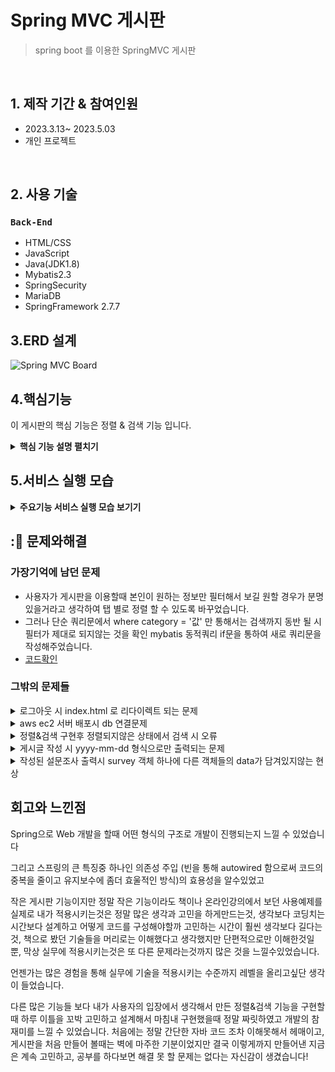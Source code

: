 # Spring MVC 게시판
> spring boot 를 이용한 SpringMVC 게시판

</br>

## 1. 제작 기간 & 참여인원
- 2023.3.13~ 2023.5.03
- 개인 프로젝트
</br>

## 2. 사용 기술

### `Back-End`
  - HTML/CSS 
  - JavaScript
  - Java(JDK1.8)
  - Mybatis2.3
  - SpringSecurity
  - MariaDB
  - SpringFramework 2.7.7

## 3.ERD 설계 

![Spring MVC Board](https://github.com/GukSense/lcomputerstudytwo-1/assets/101082667/d19531b9-749b-4094-8c19-512f16bce715)

## 4.핵심기능
이 게시판의 핵심 기능은 정렬 & 검색 기능 입니다.
<details>
<summary><b>핵심 기능 설명 펼치기</b></summary>
<div markdown="1">

### 전체 흐름
![설계도](https://github.com/GukSense/lcomputerstudytwo-1/assets/101082667/9da8b872-b5b1-4c64-860e-a41070b6c41c)

### 4-1. VIEW
- 게시판 리스트에서 탭 클릭시 정렬 [코드확인](https://github.com/GukSense/lcomputerstudytwo-1/blob/main/src/main/webapp/WEB-INF/views/board/boardList.jsp#L36)
 - view 화면단에서 카테고리를 클릭 할시 카테고리 data를 url에 담아서 보냅니다.
- 게시판 리스트에서 검색 할 데이터요청 [코드확인](https://github.com/GukSense/lcomputerstudytwo-1/blob/main/src/main/webapp/WEB-INF/views/board/boardList.jsp#L79)
 -  form 태그를 통해 data를 요청

### 4-2 Controller
- 요청처리 [코드확인](https://github.com/GukSense/lcomputerstudytwo-1/blob/main/src/main/java/com/lcomputerstudy/example/controller/BoardController.java#L31)
 - 컨트롤러는 요청받은 데이터를 pagination 객체에 담아서 service 로직으로 보냅니다.

### 4-3 Service
- 서비스는 controller 에서 넘겨받은 pagination 객체를 mapper 로 넘겨줍니다. [코드확인](https://github.com/GukSense/lcomputerstudytwo-1/blob/main/src/main/java/com/lcomputerstudy/example/service/BoardServiceImpl.java#L22)

### 4-4 Mapper 
- Mapper 는 mybatis 를 사용하여 xml로 쿼리르 분리해주었습니다. [코드확인](https://github.com/GukSense/lcomputerstudytwo-1/blob/main/src/main/resources/mapper/BoardMapper.xml#L27)
 - db 데이터가 담긴 자바객체를 다시 model 을통해 viewResolver 로 data를 처리합니다. [코드확인](https://github.com/GukSense/lcomputerstudytwo-1/blob/main/src/main/java/com/lcomputerstudy/example/controller/BoardController.java#L49)

	
</div>
</details>

## 5.서비스 실행 모습 
<details>
<summary><b>주요기능 서비스 실행 모습 보기기</b></summary>

### 회원가입 및 로그인 서비스 기능 
<details>
<summary> 로그인 </summary>
<div markdown="1">

### 로그인화면과 비 로그인 상태일때 화면 표시
로그인 화면
 ![로그인화면](https://github.com/GukSense/lcomputerstudytwo-1/assets/101082667/fb79c701-78d7-458e-9c1c-87803be5b57c)	

 ![비로그인시상태](https://github.com/GukSense/lcomputerstudytwo-1/assets/101082667/ea8a8f56-147b-4bb8-9746-58014a9aecd6)	비 로그인 일 시 우측화면 상단에 상태표시가 뜬다.

 ![로그인후 우측상단 메뉴](https://github.com/GukSense/lcomputerstudytwo-1/assets/101082667/32687b6d-39c4-43c8-b032-bd9a0a60dbc0)		로그인을 하면 상태가 바뀐다.


</div>
</details> 

<details>
<summary> 회원가입 </summary>
<div markdown="1">

### 회원가입 과 DB
![회원가입화면](https://github.com/GukSense/lcomputerstudytwo-1/assets/101082667/fc053dc3-6208-43d9-a906-7b3fbca05273)
![회원가입후 DB](https://github.com/GukSense/lcomputerstudytwo-1/assets/101082667/f0f0a58f-a52f-4a75-a2ea-7c4e34dc2edd)


</div> 
</details> 

### 게시판 기능들

<details>
<summary> 리스트 </summary>
<div markdown="1">

### 게시판 리스트의 모습 - 제목, 작성자 조회수 작성 카테고리등을 볼 수 있다.
![게시판리스트](https://github.com/GukSense/lcomputerstudytwo-1/assets/101082667/cfba5d08-19df-404c-a967-504e8358c590)

</div> 
</details> 

<details>
<summary> 답글 </summary>
<div markdown="1">

### 답글은 답글 지정글 바로밑에 최신순으로 작성되게 구현 하였으며, 답글일 경우 화살표 이미지가 생성되게 하였다. 답글의 답글 일때 마다 n개 씩 늘어나도록 구현

 ![답글저장](https://github.com/GukSense/lcomputerstudytwo-1/assets/101082667/2ce88ef0-8d30-41e7-b9f6-b88383a1a860)
</div> 

</details> 

<details>
<summary> 검색 </summary>
<div markdown="1">

### 검색은 제목, 내용, 작성자 별로 검색 할 수 있도록 구현 하였고, 정렬이 된 상태일 시 정렬이 유지된 채로 검색이 가능하도록 구현하였다.
### 검색 시 페이지네이션도 그에 맞춰서 변 할 수있게 구현해주었다.

(정렬하지않고)'테스트' 검색 시 화면
</br>
![일반검색](https://github.com/GukSense/lcomputerstudytwo-1/assets/101082667/2aa014b0-acda-4e9f-b3c2-fedbe1879818)
<br>
(정렬 상태) '테스트' 검색 시 화면
</br>
![탭정렬 후 검색](https://github.com/GukSense/lcomputerstudytwo-1/assets/101082667/9e5871f2-e109-4aaa-8969-ea3fc64721ff)
<br>
(정렬하지않고) 페이지네이션
</br>
![검색만했을시 페이지네이션](https://github.com/GukSense/lcomputerstudytwo-1/assets/101082667/d6e27bae-c419-4d18-a18e-97b69acca270)
<br>
(정렬 상태) 페이지네이션
</br>
![탭정렬 후 검색 후 페이지네이션](https://github.com/GukSense/lcomputerstudytwo-1/assets/101082667/7fc3fff4-a8d8-4dbf-9e8f-84eac934c67b)
<br>
</div> 
</details>


<details>
<summary> 쓰기와읽기 </summary>
<div markdown="1">

### 게시글 작성기능과 읽을 수 있는 기능을 구현 하였습니다.
글쓰기버튼 클릭 시 화면
<br>
![게시글 작성](https://github.com/GukSense/lcomputerstudytwo-1/assets/101082667/5c3712f2-7782-450f-8fa7-2480fe214c7c)
<br>
게시글 작성 후 갱신 리스트 모습
<br>
![작성후 게시판](https://github.com/GukSense/lcomputerstudytwo-1/assets/101082667/86080cba-8e94-4def-9e96-502d6aa5515c)
<br>
게시글 클릭 후 읽기 기능 구현 시 모습
<br>
![게시판 읽기](https://github.com/GukSense/lcomputerstudytwo-1/assets/101082667/701fa286-88e2-4bc6-9a80-1f0f443d6a26)
<br>
</div> 

</details> 

<details>
<summary> 댓글 </summary>
<div markdown="1">

### 댓글은 게시글과 마찬가지로 답글, 삭제, 수정 기능이 있으며 ajax 를 통한 비동기방식으로 데이터가 처리 되도록 구현하였습니다.
댓글예시
<br>
![답글 후 댓글](https://github.com/GukSense/lcomputerstudytwo-1/assets/101082667/b5afe6f3-515f-451e-a3bf-3f63f01d5947)
<br>
수정 버튼 클릭 시 화면
<br>
![수정시화면](https://github.com/GukSense/lcomputerstudytwo-1/assets/101082667/60caa388-eb18-4486-879a-f79f7919ee44)
<br>
수정 후 댓글
<br>
![수정 후 댓글](https://github.com/GukSense/lcomputerstudytwo-1/assets/101082667/a77ca4c9-e212-4880-b72c-e859d98c5e26)

</div> 
</details> 

<details>
<summary> 권한 </summary>
<div markdown="1">

### 권한 설정은 작성자는 삭제만 가능하게, 작성자는 삭제, 수정만 가능하도록 구현하였습니다

작성자일시 수정 삭제 답글만 가능하다.
<br>
![권한처리](https://github.com/GukSense/lcomputerstudytwo-1/assets/101082667/4078217f-cb5a-4ff2-921f-e5a08755e201)
<br>
관리자는 삭제, 답글만 가능하다.
<br>
![권한처리](https://github.com/GukSense/lcomputerstudytwo-1/assets/101082667/ddd02838-a36f-45fe-94de-0560246379a1)
<br>
</div> 
</details> 

</div>
</details>
 
## ::pushpin: 문제와해결
### 가장기억에 남던 문제
- 사용자가 게시판을 이용할때 본인이 원하는 정보만 필터해서 보길 원할 경우가 분명 있을거라고 생각하여 탭 별로 정렬 할 수 있도록 바꾸었습니다.
 - 그러나 단순 쿼리문에서 where category = '값' 만 통해서는 검색까지 동반 될 시 필터가 제대로 되지않는 것을 확인 mybatis 동적쿼리 if문을 통하여 새로 쿼리문을 작성해주었습니다.
 - [코드확인](https://github.com/GukSense/lcomputerstudytwo-1/blob/main/src/main/resources/mapper/BoardMapper.xml#L27)
### 그밖의 문제들
<details>
<summary> 로그아웃 시 index.html 로 리다이렉트 되는 문제 </summary>
<div markdown="1">
	
```
  .logoutSuccessHandler((request, response, authentication) -> {
	String refererUrl = request.getHeader("Referer");
	response.sendRedirect(refererUrl);
  })
```
- SecurityConfig에 configure 메서드에 logoutSucceHandelr 로 request.getHeader 을 redirect 시키는방법으로 해결
</div>
</details> 
<details>
<summary>aws ec2 서버 배포시 db 연결문제  </summary>
<div markdown="1">
	- springframework.boot 2.7.9 에서 2.7.7 로 다운했더니 해결
</div>
</details> 

<details>
<summary> 정렬&검색 구현후 정렬되지않은 상태에서 검색 시 오류 </summary>
<div markdown="1">
	
```
		<c:if test="${not empty pagination.search.category }">
			<input type="hidden" value="${pagination.search.category }" name="category">
		</c:if>
```
- 간단하게 category 값이 존재할때만 값을 보내주도록 설정해주었다.
</div>
</details> 

<details>
<summary> 게시글 작성 시 yyyy-mm-dd 형식으로만 출력되는 문제   </summary>
<div markdown="1">
	
```
	
						CASE 	WHEN 	(DATE_FORMAT(NOW(),'%Y-%m-%d') = DATE_FORMAT(b_datetime,'%Y-%m-%d'))
						THEN		(DATE_FORMAT(b_datetime,'%H:%i'))
						ELSE 		(DATE_FORMAT(b_datetime,'%Y-%m-%d'))
						END
						) as bDateTime
```
- case when 을 사용하여 해결해주었다.

</div>
</details> 

<details>
<summary>작성된 설문조사 출력시 survey 객체 하나에 다른 객체들의 data가 담겨있지않는 현상 </summary>
<div markdown="1">
```

	public Survey respondSurvey(Survey survey) {
		Survey resultSurvey = surveymapper.getSurvey(survey);
			
		resultSurvey.setQuestions(surveymapper.getQuestions(survey));
			for(Question question : resultSurvey.getQuestions()) {
				question.setsIdx(survey.getsIdx());
				question.setItems(surveymapper.getItems(question));			
			}
	
	   	return resultSurvey;
	}
-서비스 로직에서 mybatis 를 통해 데이터를 얻은 객체들을 forEach 문으로 객체에 data들을 담는것에 성
</div>
</details>

## 회고와 느낀점

Spring으로 Web 개발을 할때 어떤 형식의 구조로 개발이 진행되는지 느낄 수 있었습니다

그리고 스프링의 큰 특징중 하나인 의존성 주입 (빈을 통해 autowired 함으로써 코드의 중복을 줄이고 유지보수에 좀더 효울적인 방식)의 효용성을 알수있었고

작은 게시판 기능이지만 정말 작은 기능이라도 책이나 온라인강의에서 보던 사용예제를 실제로 내가 적용시키는것은 정말 많은 생각과 고민을 하게만드는것,
생각보다 코딩치는 시간보다 설계하고 어떻게 코드를 구성해야할까 고민하는 시간이 훨씬 생각보다 길다는 것,
책으로 봤던 기술들을 머리로는 이해했다고 생각했지만 단편적으로만 이해한것일 뿐, 막상 실무에 적용시키는것은 또 다른 문제라는것까지 많은 것을 느낄수있었습니다.

언젠가는 많은 경험을 통해 실무에 기술을 적용시키는 수준까지 레벨을 올리고싶단 생각이 들었습니다.


다른 많은 기능들 보다 내가 사용자의 입장에서 생각해서 만든 정렬&검색 기능을 구현할때 하루 이틀을 꼬박 고민하고 설계해서 마침내 구현했을때 정말 짜릿하였고 개발의 참 재미를 느낄 수 있었습니다.
처음에는 정말 간단한 자바 코드 조차 이해못해서 헤매이고, 게시판을 처음 만들어 볼때는 벽에 마주한 기분이었지만 결국 이렇게까지 만들어낸 지금은 계속 고민하고, 공부를 하다보면 해결 못 할 문제는 없다는 자신감이 생겼습니다!

